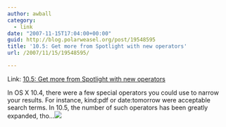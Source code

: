 ```yaml
---
author: awball
category:
  - link
date: "2007-11-15T17:04:00+00:00"
guid: http://blog.polarweasel.org/post/19548595
title: '10.5: Get more from Spotlight with new operators'
url: /2007/11/15/19548595/

---
```

Link: [10.5: Get more from Spotlight with new operators](http://feeds.macworld.com/~r/macosxhints/leopard/~3/185474494/article.php)

In OS X 10.4, there were a few special operators you could use to narrow your results. For instance, kind:pdf or date:tomorrow were acceptable search terms. In 10.5, the number of such operators has been greatly expanded, tho…![](http://feeds.macworld.com/~r/macosxhints/leopard/~4/185474494)
